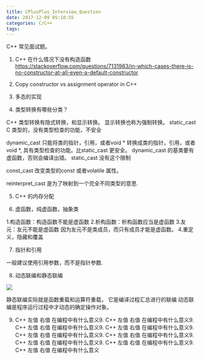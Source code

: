 ```yaml
---
title: CPlusPlus_Interview_Question
date: 2017-12-09 05:10:55
categories: C/C++
tags:
---
```


C++ 常见面试题。

1. C++ 在什么情况下没有构造函数
https://stackoverflow.com/questions/7131983/in-which-cases-there-is-no-constructor-at-all-even-a-default-constructor

2. Copy constructor vs assignment operator in C++


3. 多态的实现

4. 类型转换有哪些分类？

C++ 类型转换有隐式转换，和显示转换。 显示转换也称为强制转换。
static_cast C 类型的，没有类型检查的功能，不安全

dynamic_cast 只能将类的指针，引用，或者void * 转换成类的指针，引用，或者 void *, 具有类型检查的功能。比static_cast 更安全。 dynamic_cast 的基类要有虚函数，否则会编译出错。 static_cast 没有这个限制

const_cast 改变类型的const 或者volatile 属性。

reinterpret_cast 是为了映射到一个完全不同类型的意思.

5. C++ 的内存分配

6. 虚函数，纯虚函数，抽象类

1.构造函数：构造函数不能是虚函数 
2.析构函数：析构函数应当是虚函数 
3.友元：友元不能是虚函数 
因为友元不是类成员，而只有成员才能是虚函数。 
4.重定义，隐藏和覆盖

7. 指针和引用

一般建议使用引用参数，而不是指针参数.

8. 动态联编和静态联编

![](http://img.blog.csdn.net/20160412234138920)

静态联编实际就是函数重载和运算符重载， 它是编译过程汇总进行的联编
动态联编是程序运行过程中才动态的确定操作对象。

9. C++ 左值 右值 在编程中有什么意义9. C++ 左值 右值 在编程中有什么意义9. C++ 左值 右值 在编程中有什么意义9. C++ 左值 右值 在编程中有什么意义9. C++ 左值 右值 在编程中有什么意义9. C++ 左值 右值 在编程中有什么意义9. C++ 左值 右值 在编程中有什么意义9. C++ 左值 右值 在编程中有什么意义9. C++ 左值 右值 在编程中有什么意义 

